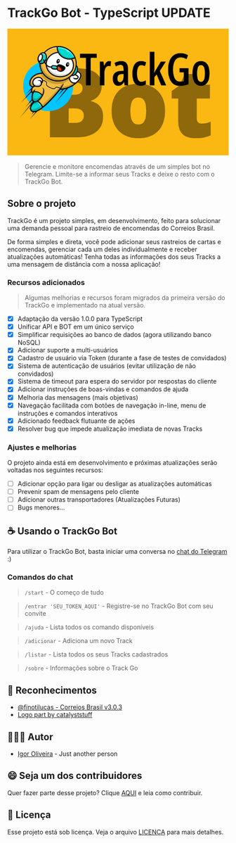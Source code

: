 # TrackGo Bot - TypeScript UPDATE

<img src="./img/banner.jpg" alt="Banner TrackGo Bot">

> Gerencie e monitore encomendas através de um simples bot no Telegram. Limite-se a informar seus Tracks e deixe o resto com o TrackGo Bot.

## Sobre o projeto

TrackGo é um projeto simples, em desenvolvimento, feito para solucionar uma demanda pessoal para rastreio de encomendas do Correios Brasil.

De forma simples e direta, você pode adicionar seus rastreios de cartas e encomendas, gerenciar cada um deles individualmente e receber atualizações automáticas!
Tenha todas as informações dos seus Tracks a uma mensagem de distância com a nossa aplicação!

### Recursos adicionados
> Algumas melhorias e recursos foram migrados da primeira versão do TrackGo e implementado na atual versão.

- [x] Adaptação da versão 1.0.0 para TypeScript
- [x] Unificar API e BOT em um único serviço
- [x] Simplificar requisições ao banco de dados (agora utilizando banco NoSQL)
- [x] Adicionar suporte a multi-usuários
- [x] Cadastro de usuário via Token (durante a fase de testes de convidados)
- [x] Sistema de autenticação de usuários (evitar utilização de não convidados)
- [x] Sistema de timeout para espera do servidor por respostas do cliente
- [x] Adicionar instruções de boas-vindas e comandos de ajuda
- [x] Melhoria das mensagens (mais objetivas)
- [x] Navegação facilitada com botões de navegação in-line, menu de instruções e comandos interativos
- [x] Adicionado feedback flutuante de ações
- [x] Resolver bug que impede atualização imediata de novas Tracks

### Ajustes e melhorias

O projeto ainda está em desenvolvimento e próximas atualizações serão voltadas nos seguintes recursos:

- [ ] Adicionar opção para ligar ou desligar as atualizações automáticas
- [ ] Prevenir spam de mensagens pelo cliente
- [ ] Adicionar outras transportadores (Atualizações Futuras)
- [ ] Bugs menores...

## ☕ Usando o TrackGo Bot

Para utilizar o TrackGo Bot, basta iniciar uma conversa no [chat do Telegram](https://t.me/@TrackGo_Bot) :)

### Comandos do chat

> `/start` - O começo de tudo

> `/entrar 'SEU_TOKEN_AQUI'` - Registre-se no TrackGo Bot com seu convite

> `/ajuda` - Lista todos os comando disponíveis

> `/adicionar` - Adiciona um novo Track

> `/listar` - Lista todos os seus Tracks cadastrados

> `/sobre` - Informações sobre o Track Go

## 🤝 Reconhecimentos

* [@finotilucas - Correios Brasil v3.0.3](https://www.npmjs.com/package/correios-brasil)
* [Logo part by catalyststuff](http://www.freepik.com)

## 🙋🏾‍♂️ Autor

* [Igor Oliveira](https://github.com/reedbluue) - Just another person

## 😄 Seja um dos contribuidores

Quer fazer parte desse projeto? Clique [AQUI](./CONTRIBUTING.md) e leia como contribuir.

## 📝 Licença

Esse projeto está sob licença. Veja o arquivo [LICENÇA](./LICENSE) para mais detalhes.